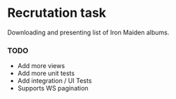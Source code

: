 # Recrutation task

Downloading and presenting list of Iron Maiden albums.

### TODO
- Add more views
- Add more unit tests
- Add integration / UI Tests
- Supports WS pagination

